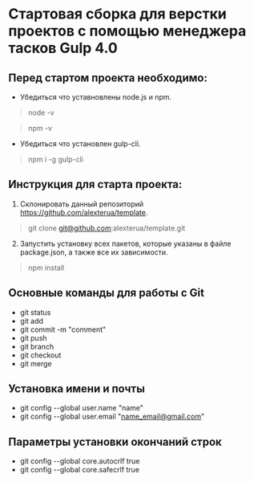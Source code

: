 # Стартовая сборка для верстки проектов с помощью менеджера тасков Gulp 4.0

## Перед стартом проекта необходимо:

* Убедиться что уставновлены node.js и npm.

> node -v

> npm -v

* Убедиться что установлен gulp-cli.

> npm i -g gulp-cli

## Инструкция для старта проекта:
1. Склонировать данный репозиторий https://github.com/alexterua/template.

> git clone git@github.com:alexterua/template.git

2. Запустить установку всех пакетов, которые указаны в файле package.json, а также все их зависимости.

> npm install

## Основные команды для работы с Git
- git status
- git add
- git commit -m "comment"
- git push
- git branch
- git checkout
- git merge

## Установка имени и почты
- git config --global user.name "name"
- git config --global user.email "name_email@gmail.com"

## Параметры установки окончаний строк
- git config --global core.autocrlf true
- git config --global core.safecrlf true